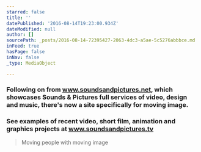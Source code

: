 ```yaml
---
starred: false
title: ''
datePublished: '2016-08-14T19:23:00.934Z'
dateModified: null
author: []
sourcePath: _posts/2016-08-14-72395427-2063-4dc3-a5ae-5c5276abbbce.md
inFeed: true
hasPage: false
inNav: false
_type: MediaObject

---
```

### Following on from www.soundsandpictures.net, which showcases Sounds & Pictures full services of video, design and music, there's now a site specifically for moving image. 

### See examples of recent video, short film, animation and graphics projects at www.soundsandpictures.tv

> Moving people with moving image